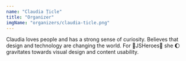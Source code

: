 ```yaml
---
name: "Claudia Țicle"
title: "Organizer"
imgName: "organizers/claudia-ticle.png"
---
```

Claudia loves people and has a strong sense of curiosity. Believes that design and technology are changing the world. For 💙JSHeroes💙 she 🌔gravitates towards visual design and content usability.
